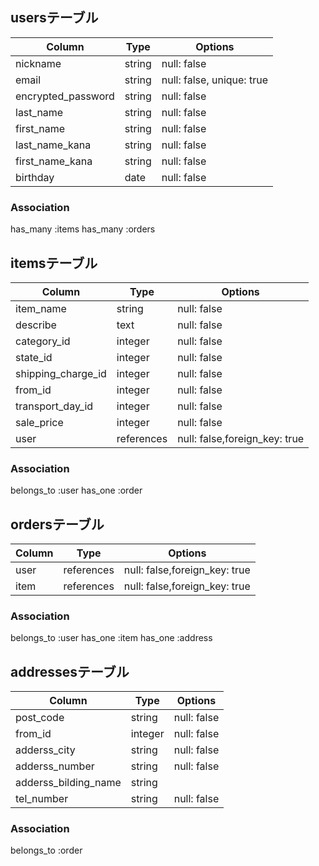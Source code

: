 ## usersテーブル

|Column                |Type          |Options                          |
|----------------------|--------------|---------------------------------|
|nickname              |string        |null: false                      |
|email                 |string        |null: false, unique: true        |
|encrypted_password    |string        |null: false                      |
|last_name             |string        |null: false                      |
|first_name            |string        |null: false                      |
|last_name_kana        |string        |null: false                      |
|first_name_kana       |string        |null: false                      |
|birthday              |date          |null: false                      |

### Association
has_many :items
has_many :orders

## itemsテーブル

|Column                |Type          |Options                          |
|----------------------|--------------|---------------------------------|
|item_name             |string        |null: false                      |
|describe              |text          |null: false                      |
|category_id           |integer       |null: false                      | <!-- Activehash -->
|state_id              |integer       |null: false                      | <!-- Activehash -->
|shipping_charge_id    |integer       |null: false                      | <!-- Activehash -->
|from_id               |integer       |null: false                      | <!-- Activehash -->
|transport_day_id      |integer       |null: false                      | <!-- Activehash --> 
|sale_price            |integer       |null: false                      |
|user                  |references    |null: false,foreign_key: true    |

### Association
belongs_to :user
has_one :order


## ordersテーブル

|Column                |Type          |Options                          |
|----------------------|--------------|---------------------------------|
|user                  |references    |null: false,foreign_key: true    |
|item                  |references    |null: false,foreign_key: true    |


### Association
belongs_to :user
has_one :item
has_one :address

## addressesテーブル

|Column                |Type          |Options                          |
|----------------------|--------------|---------------------------------|
|post_code             |string        |null: false                      |
|from_id               |integer       |null: false                      | <!-- Activehash -->
|adderss_city          |string        |null: false                      |
|adderss_number        |string        |null: false                      |
|adderss_bilding_name  |string        |                                 |
|tel_number            |string        |null: false                      |

### Association
belongs_to :order
